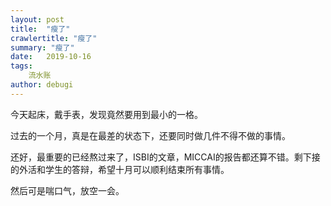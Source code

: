 ```yaml
---
layout: post
title:  "瘦了"
crawlertitle: "瘦了"
summary: "瘦了"
date:   2019-10-16
tags: 
    流水账
author: debugi
---
```


今天起床，戴手表，发现竟然要用到最小的一格。

过去的一个月，真是在最差的状态下，还要同时做几件不得不做的事情。  

还好，最重要的已经熬过来了，ISBI的文章，MICCAI的报告都还算不错。剩下接的外活和学生的答辩，希望十月可以顺利结束所有事情。

然后可是喘口气，放空一会。